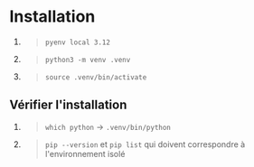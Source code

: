 # Installation

1. > `pyenv local 3.12`
2. > `python3 -m venv .venv`
3. > `source .venv/bin/activate`

## Vérifier l'installation

1. > `which python` -> `.venv/bin/python` 
2. > `pip --version` et `pip list` qui doivent correspondre à l'environnement isolé

